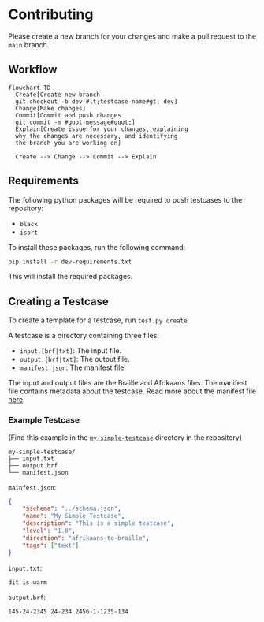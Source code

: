 # Contributing

Please create a new branch for your changes and make a pull request to the `main` branch.
## Workflow
```mermaid
flowchart TD
  Create[Create new branch
  git checkout -b dev-#lt;testcase-name#gt; dev]
  Change[Make changes]
  Commit[Commit and push changes
  git commit -m #quot;message#quot;]
  Explain[Create issue for your changes, explaining
  why the changes are necessary, and identifying
  the branch you are working on]

  Create --> Change --> Commit --> Explain
```
## Requirements

The following python packages will be required to push testcases to the repository:

- `black`
- `isort`

To install these packages, run the following command:

```bash
pip install -r dev-requirements.txt
```

This will install the required packages.

## Creating a Testcase

To create a template for a testcase, run `test.py create`

A testcase is a directory containing three files:

 - `input.[brf|txt]`: The input file.
 - `output.[brf|txt]`: The output file.
 - `manifest.json`: The manifest file.

The input and output files are the Braille and Afrikaans files. The manifest file contains metadata about the testcase. Read more about the manifest file [here](./MANIFEST.md).

### Example Testcase
(Find this example in the [`my-simple-testcase`](testcases\my-simple-testcase) directory in the repository)
```
my-simple-testcase/
├── input.txt
├── output.brf
└── manifest.json
```
`mainfest.json`:
```json
{
    "$schema": "../schema.json",
    "name": "My Simple Testcase",
    "description": "This is a simple testcase",
    "level": "1.0",
    "direction": "afrikaans-to-braille",
    "tags": ["text"]
}
```

`input.txt`:
```
dit is warm
```

`output.brf`:
```
145-24-2345 24-234 2456-1-1235-134
```
